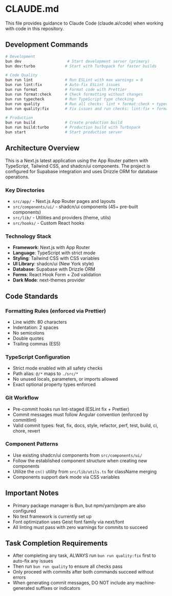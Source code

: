 # CLAUDE.md

This file provides guidance to Claude Code (claude.ai/code) when working with code in this repository.

## Development Commands

```bash
# Development
bun dev                    # Start development server (primary)
bun dev:turbo             # Start with Turbopack for faster builds

# Code Quality
bun run lint              # Run ESLint with max warnings = 0
bun run lint:fix          # Auto-fix ESLint issues
bun run format            # Format code with Prettier
bun run format:check      # Check formatting without changes
bun run typecheck         # Run TypeScript type checking
bun run quality           # Run all checks: lint + format:check + typecheck
bun run quality:fix       # Fix issues and run checks: lint:fix + format + typecheck

# Production
bun run build             # Create production build
bun run build:turbo       # Production build with Turbopack
bun start                 # Start production server
```

## Architecture Overview

This is a Next.js latest application using the App Router pattern with TypeScript, Tailwind CSS, and shadcn/ui components. The project is configured for Supabase integration and uses Drizzle ORM for database operations.

### Key Directories

- `src/app/` - Next.js App Router pages and layouts
- `src/components/ui/` - shadcn/ui components (45+ pre-built components)
- `src/lib/` - Utilities and providers (theme, utils)
- `src/hooks/` - Custom React hooks

### Technology Stack

- **Framework**: Next.js with App Router
- **Language**: TypeScript with strict mode
- **Styling**: Tailwind CSS with CSS variables
- **UI Library**: shadcn/ui (New York style)
- **Database**: Supabase with Drizzle ORM
- **Forms**: React Hook Form + Zod validation
- **Dark Mode**: next-themes provider

## Code Standards

### Formatting Rules (enforced via Prettier)

- Line width: 80 characters
- Indentation: 2 spaces
- No semicolons
- Double quotes
- Trailing commas (ES5)

### TypeScript Configuration

- Strict mode enabled with all safety checks
- Path alias: `@/*` maps to `./src/*`
- No unused locals, parameters, or imports allowed
- Exact optional property types enforced

### Git Workflow

- Pre-commit hooks run lint-staged (ESLint fix + Prettier)
- Commit messages must follow Angular convention (enforced by commitlint)
- Valid commit types: feat, fix, docs, style, refactor, perf, test, build, ci, chore, revert

### Component Patterns

- Use existing shadcn/ui components from `src/components/ui/`
- Follow the established component structure when creating new components
- Utilize the `cn()` utility from `src/lib/utils.ts` for className merging
- Components support dark mode via CSS variables

## Important Notes

- Primary package manager is Bun, but npm/yarn/pnpm are also configured
- No test framework is currently set up
- Font optimization uses Geist font family via next/font
- All linting must pass with zero warnings for commits to succeed

## Task Completion Requirements

- After completing any task, ALWAYS run `bun run quality:fix` first to auto-fix any issues
- Then run `bun run quality` to ensure all checks pass
- Only proceed with commits after both commands succeed without errors
- When generating commit messages, DO NOT include any machine-generated suffixes or indicators
